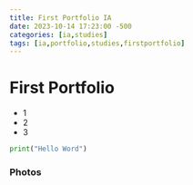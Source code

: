 ```yaml
---
title: First Portfolio IA 
date: 2023-10-14 17:23:00 -500
categories: [ia,studies]
tags: [ia,portfolio,studies,firstportfolio]
---
```


# First Portfolio

* 1 
* 2
* 3

```python
print("Hello Word")
```
### Photos 



